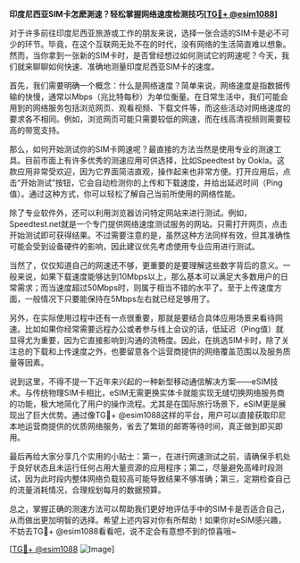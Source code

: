**印度尼西亚SIM卡怎麽測速？轻松掌握网络速度检测技巧[[TG💪+ @esim1088](https://t.me/s/esim1088)]**

对于许多前往印度尼西亚旅游或工作的朋友来说，选择一张合适的SIM卡是必不可少的环节。毕竟，在这个互联网无处不在的时代，没有网络的生活简直难以想象。然而，当你拿到一张新的SIM卡时，是否曾经想过如何测试它的网速呢？今天，我们就来聊聊如何快速、准确地测量印度尼西亚SIM卡的速度。

首先，我们需要明确一个概念：什么是网络速度？简单来说，网络速度是指数据传输的快慢，通常以Mbps（兆比特每秒）为单位衡量。在日常生活中，我们可能会用到的网络服务包括浏览网页、观看视频、下载文件等，而这些活动对网络速度的要求各不相同。例如，浏览网页可能只需要较低的网速，而在线高清视频则需要较高的带宽支持。

那么，如何开始测试你的SIM卡网速呢？最直接的方法当然是使用专业的测速工具。目前市面上有许多优秀的测速应用可供选择，比如Speedtest by Ookla。这款应用非常受欢迎，因为它界面简洁直观，操作起来也非常方便。打开应用后，点击“开始测试”按钮，它会自动检测你的上传和下载速度，并给出延迟时间（Ping值）。通过这种方式，你可以轻松了解自己当前所使用的网络性能。

除了专业软件外，还可以利用浏览器访问特定网站来进行测试。例如，Speedtest.net就是一个专门提供网络速度测试服务的网站。只需打开网页，点击开始测试即可获得结果。不过需要注意的是，虽然这种方法同样有效，但其准确性可能会受到设备硬件的影响，因此建议优先考虑使用专业应用进行测试。

当然了，仅仅知道自己的网速还不够，更重要的是要理解这些数字背后的意义。一般来说，如果下载速度能够达到10Mbps以上，那么基本可以满足大多数用户的日常需求；而当速度超过50Mbps时，则属于相当不错的水平了。至于上传速度方面，一般情况下只要能保持在5Mbps左右就已经足够用了。

另外，在实际使用过程中还有一点很重要，那就是要结合具体应用场景来看待网速。比如如果你经常需要远程办公或者参与线上会议的话，低延迟（Ping值）就显得尤为重要，因为它直接影响到沟通的流畅度。因此，在挑选SIM卡时，除了关注总的下载和上传速度之外，也要留意各个运营商提供的网络覆盖范围以及服务质量等因素。

说到这里，不得不提一下近年来兴起的一种新型移动通信解决方案——eSIM技术。与传统物理SIM卡相比，eSIM无需更换实体卡就能实现无缝切换网络服务商的功能，极大地简化了用户的操作流程。尤其是在国际旅行场景下，eSIM更是展现出了巨大优势。通过像TG💪+ @esim1088这样的平台，用户可以直接获取印尼本地运营商提供的优质网络服务，省去了繁琐的邮寄等待时间，真正做到即买即用。

最后再给大家分享几个实用的小贴士：第一，在进行网速测试之前，请确保手机处于良好状态且未运行任何占用大量资源的应用程序；第二，尽量避免高峰时段测试，因为此时段内整体网络负载较高可能导致结果不够准确；第三，定期检查自己的流量消耗情况，合理规划每月的数据预算。

总之，掌握正确的测速方法可以帮助我们更好地评估手中的SIM卡是否适合自己，从而做出更加明智的选择。希望上述内容对你有所帮助！如果你对eSIM感兴趣，不妨去TG💪+ @esim1088看看吧，说不定会有意想不到的惊喜哦~ 

[[TG💪+ @esim1088](https://t.me/s/esim1088) ![Image](https://i.postimg.cc/4NQfJmqS/Snipaste-2025-05-13-00-14-12.png)]